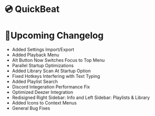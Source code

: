 # 💿 QuickBeat
# 💠Upcoming Changelog
 - Added Settings Import/Export
 - Added Playback Menu
 - Alt Button Now Switches Focus to Top Menu
 - Parallel Startup Optimizations
 - Added Library Scan At Startup Option
 - Fixed Hotkeys Interfering with Text Typing
 - Added Playlist Search
 - Discord Integeration Performance Fix
 - Optimized Deezer Integration
 - Redisigned Right Sidebar: Info and Left Sidebar: Playlists & Library
 - Added Icons to Context Menus
 - General Bug Fixes
